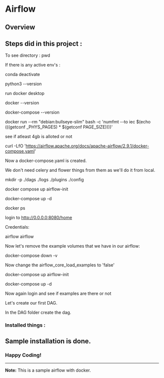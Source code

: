 # Airflow

## Overview

## Steps did in this project :

To see directory : pwd

If there is any active env's : 

conda deactivate

python3 --version

run docker desktop

docker --version

docker-compose --version

docker run --rm "debian:bullseye-slim" bash -c 'numfmt --to iec $(echo $(($(getconf _PHYS_PAGES) * $(getconf PAGE_SIZE))))'

see if atleast 4gb is alloted or not

curl -LfO 'https://airflow.apache.org/docs/apache-airflow/2.9.1/docker-compose.yaml'

Now a docker-compose.yaml is created.

We don't need celery and flower things from them as we'll do it from local.

mkdir -p ./dags ./logs ./plugins ./config

docker compose up airflow-init

docker-compose up -d

docker ps

login to http://0.0.0.0:8080/home

Credentials:

airflow
airflow

Now let's remove the example volumes that we have in our airflow:

docker-compose down -v

Now change the airflow_core_load_examples to 'false'

docker-compose up airflow-init

docker-compose up -d

Now again login and see if examples are there or not

Let's create our first DAG.

In the DAG folder create the dag.




### Installed things :




## Sample installation is done.

### Happy Coding!

---

**Note:** This is a sample airflow with docker.
